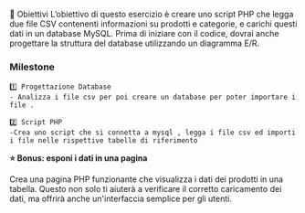 🎯 Obiettivi
L’obiettivo di questo esercizio è creare uno script PHP che legga due file CSV contenenti informazioni su prodotti e categorie, e carichi questi dati in un database MySQL. Prima di iniziare con il codice, dovrai anche progettare la struttura del database utilizzando un diagramma E/R.

### Milestone

    1️⃣ Progettazione Database
    - Analizza i file csv per poi creare un database per poter importare i file .

    2️⃣ Script PHP
    -Crea uno script che si connetta a mysql , legga i file csv ed importi i file nelle rispettive tabelle di riferimento

**⭐️ Bonus: esponi i dati in una pagina**

Crea una pagina PHP funzionante che visualizza i dati dei prodotti in una tabella. Questo non solo ti aiuterà a verificare il corretto caricamento dei dati, ma offrirà anche un'interfaccia semplice per gli utenti.
